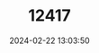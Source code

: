 ---
title: "12417"
category: "Lutjanus cyanopterus"
draft: false
date: 2024-02-22 13:03:50
languages:
  English: ["Canteen Snapper", "Cuban Snapper", "Gray Snapper", "Guasinuco", "Cubera Snapper"]
  Spanish; Castilian: ["Cubera", "Cubereta", "Guasinuco", "Pargo", "Pargo Caballo", "Pargo Cubera"]
  French: ["Vivaneau Cubéra"]
---